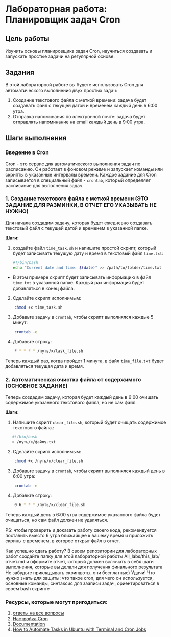 # Лабораторная работа: Планировщик задач Cron

## Цель работы
Изучить основы планировщика задач Cron, научиться создавать и запускать простые задачи на регулярной основе.

## Задания
В этой лабораторной работе вы будете использовать Cron для автоматического выполнения двух простых задач:

1. Создание текстового файла с меткой времени: задача будет создавать файл с текущей датой и временем каждый день в 6:00 утра.
2. Отправка напоминания по электронной почте: задача будет отправлять напоминание на email каждый день в 9:00 утра.

## Шаги выполнения

### Введение в Cron

Cron - это сервис для автоматического выполнения задач по расписанию. Он работает в фоновом режиме и запускает команды или скрипты в указанные интервалы времени. Каждое задание для Cron записывается в специальный файл - `crontab`, который определяет расписание для выполнения задач.

### 1. Создание текстового файла с меткой времени (ЭТО ЗАДАНИЕ ДЛЯ РАЗМИНКИ, В ОТЧЕТ ЕГО УКАЗЫВАТЬ НЕ НУЖНО)

Для начала создадим задачу, которая будет ежедневно создавать текстовый файл с текущей датой и временем в указанной папке.

**Шаги:**
1. создайте файл `time_task.sh` и напишите простой скрипт, который будет записывать текущую дату и время в текстовый файл `time.txt`:
   ```bash
   #!/bin/bash
   echo "Current date and time: $(date)" >> /path/to/folder/time.txt
   ```
- В этом примере скрипт будет записывать информацию в файл `time.txt` в указанной папке. Каждый раз информация будет добавляться в конец файла.

2. Сделайте скрипт исполнимым:
```bash
    chmod +x time_task.sh
```

3. Добавьте задачу в `crontab`, чтобы скрипт выполнялся каждые 5 минут:
```bash
    crontab -e
```
4. Добавьте строку:
```bash
    * * * * * /путь/к/task_file.sh
```
Теперь каждый раз, когда пройдет 1 минута, в файл `time_file.txt` будет добавляться текущая дата и время.

### 2. Автоматическая очистка файла от содержимого (ОСНОВНОЕ ЗАДАНИЕ)

Теперь создадим задачу, которая будет каждый день в 6:00 очищать содержимое указанного текстового файла, но не сам файл.

**Шаги:**
1. Напишите скрипт `clear_file.sh`, который будет очищать содержимое текстового файла.:
```bash
   #!/bin/bash
   > /путь/к/файлу.txt
```

2. Сделайте скрипт исполнимым:
```bash
    chmod +x /путь/к/clear_file.sh
```
   
3. Добавьте задачу в `crontab`, чтобы скрипт выполнялся каждый день в 6:00 утра:
```bash
    crontab -e
```

4. Добавьте строку:
```bash
    0 6 * * * /путь/к/clear_file.sh
```

Теперь каждый день в 6:00 утра содержимое указанного файла будет очищаться, но сам файл должен не удаляться.

PS: чтобы проверить и доказать работу своего кода, рекомендуется поставить вместо 6 утра ближайщее к вашему время и приложить скрины с временем, в которое открыт файл в отчет.

Как успешно сдать работу?
В своем репозитории для лабораторных работ создайте папку для этой лабораторной работы All_labs/this_lab/отчет.md и оформите отчет, который должен включать в себя шаги выполнения, которые вы делали для получения финального результата
Не забудьте прикладывать скриншоты, они бесплатные)
Удачи!
Что нужно знать для защиты: что такое cron, для чего он используется, основные команды, синтаксис для зааписи задач, ориентироваться в своем bash скрипте

### Ресурсы, которые могут пригодиться:
1) [ответы на все вопросы](https://www.google.ru/)
2) [Настройка Cron](https://losst.pro/nastrojka-cron)
3) [Documentation](https://rockylinux-docs.vercel.app/de/guides/automation/cron_jobs_howto/)
4) [How to Automate Tasks in Ubuntu with Terminal and Cron Jobs](https://medium.com/@AlexanderObregon/how-to-automate-tasks-in-ubuntu-with-terminal-and-cron-jobs-51897a5c2918)